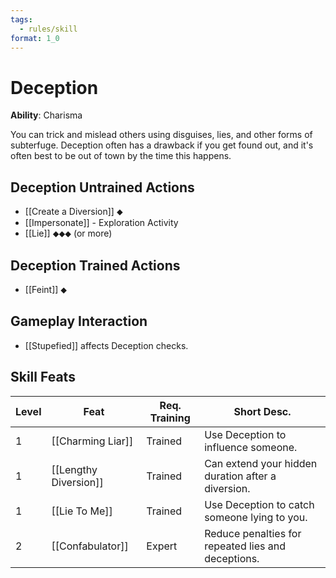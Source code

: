 ```yaml
---
tags:
  - rules/skill
format: 1_0
---
```

# Deception

**Ability**: Charisma

You can trick and mislead others using disguises, lies, and other forms of subterfuge. Deception often has a drawback if you get found out, and it's often best to be out of town by the time this happens.

## Deception Untrained Actions

- [[Create a Diversion]] ⬥
- [[Impersonate]] - Exploration Activity
- [[Lie]] ⬥⬥⬥ (or more)

## Deception Trained Actions

- [[Feint]] ⬥

## Gameplay Interaction

- [[Stupefied]] affects Deception checks.

## Skill Feats

| Level | Feat                  | Req. Training | Short Desc.                                        |
| ----- | --------------------- | ------------- | -------------------------------------------------- |
| 1     | [[Charming Liar]]     | Trained       | Use Deception to influence someone.                |
| 1     | [[Lengthy Diversion]] | Trained       | Can extend your hidden duration after a diversion. |
| 1     | [[Lie To Me]]         | Trained       | Use Deception to catch someone lying to you.       |
| 2     | [[Confabulator]]      | Expert        | Reduce penalties for repeated lies and deceptions. |
